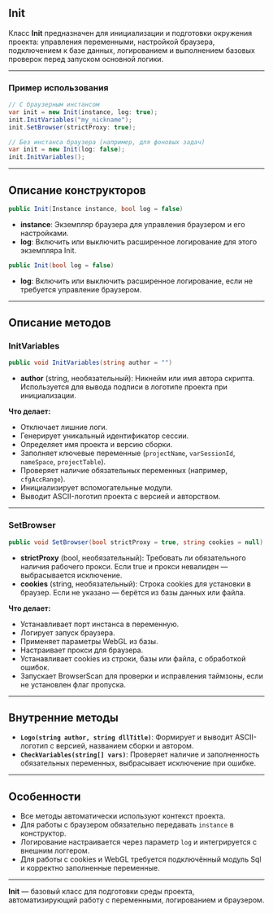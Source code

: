 

## Init

Класс **Init** предназначен для инициализации и подготовки окружения проекта: управления переменными, настройкой браузера, подключением к базе данных, логированием и выполнением базовых проверок перед запуском основной логики.

---

### Пример использования

```csharp
// С браузерным инстансом
var init = new Init(instance, log: true);
init.InitVariables("my_nickname");
init.SetBrowser(strictProxy: true);

// Без инстанса браузера (например, для фоновых задач)
var init = new Init(log: false);
init.InitVariables();
```


---

## Описание конструкторов

```csharp
public Init(Instance instance, bool log = false)
```

- **instance**: Экземпляр браузера для управления браузером и его настройками.
- **log**: Включить или выключить расширенное логирование для этого экземпляра Init.

```csharp
public Init(bool log = false)
```

- **log**: Включить или выключить расширенное логирование, если не требуется управление браузером.

---

## Описание методов

### InitVariables

```csharp
public void InitVariables(string author = "")
```

- **author** (string, необязательный): Никнейм или имя автора скрипта. Используется для вывода подписи в логотипе проекта при инициализации.

**Что делает:**

- Отключает лишние логи.
- Генерирует уникальный идентификатор сессии.
- Определяет имя проекта и версию сборки.
- Заполняет ключевые переменные (`projectName`, `varSessionId`, `nameSpace`, `projectTable`).
- Проверяет наличие обязательных переменных (например, `cfgAccRange`).
- Инициализирует вспомогательные модули.
- Выводит ASCII-логотип проекта с версией и авторством.

---

### SetBrowser

```csharp
public void SetBrowser(bool strictProxy = true, string cookies = null)
```

- **strictProxy** (bool, необязательный): Требовать ли обязательного наличия рабочего прокси. Если true и прокси невалиден — выбрасывается исключение.
- **cookies** (string, необязательный): Строка cookies для установки в браузер. Если не указано — берётся из базы данных или файла.

**Что делает:**

- Устанавливает порт инстанса в переменную.
- Логирует запуск браузера.
- Применяет параметры WebGL из базы.
- Настраивает прокси для браузера.
- Устанавливает cookies из строки, базы или файла, с обработкой ошибок.
- Запускает BrowserScan для проверки и исправления таймзоны, если не установлен флаг пропуска.

---

## Внутренние методы

- **`Logo(string author, string dllTitle)`**: Формирует и выводит ASCII-логотип с версией, названием сборки и автором.
- **`CheckVariables(string[] vars)`**: Проверяет наличие и заполненность обязательных переменных, выбрасывает исключение при ошибке.

---

## Особенности

- Все методы автоматически используют контекст проекта.
- Для работы с браузером обязательно передавать `instance` в конструктор.
- Логирование настраивается через параметр `log` и интегрируется с внешним логгером.
- Для работы с cookies и WebGL требуется подключённый модуль Sql и корректно заполненные переменные.

---

**Init** — базовый класс для подготовки среды проекта, автоматизирующий работу с переменными, логированием и браузером.


